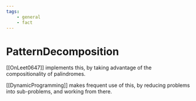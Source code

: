 ```yaml
---
tags:
    - general
    - fact
---
```


# PatternDecomposition

\[\[OnLeet0647]] implements this, by taking advantage of the compositionality of palindromes.

\[\[DynamicProgramming]] makes frequent use of this, by reducing problems into sub-problems, and working from there.
